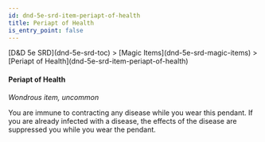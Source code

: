 ```yaml
---
id: dnd-5e-srd-item-periapt-of-health
title: Periapt of Health
is_entry_point: false
---
```


<breadcrumb>
[D&D 5e SRD](dnd-5e-srd-toc) >  [Magic Items](dnd-5e-srd-magic-items) > [Periapt of Health](dnd-5e-srd-item-periapt-of-health)
</breadcrumb>

#### Periapt of Health

*Wondrous item, uncommon*

You are immune to contracting any disease while you wear this pendant. If you are already infected with a disease, the effects of the disease are suppressed you while you wear the pendant.

